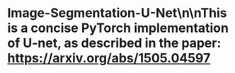 # Image-Segmentation-U-Net\n\nThis is a concise PyTorch implementation of U-net, as described in the paper: https://arxiv.org/abs/1505.04597